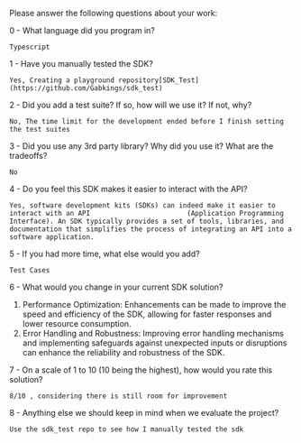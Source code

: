 Please answer the following questions about your work:

0 - What language did you program in?

    Typescript

1 - Have you manually tested the SDK?

    Yes, Creating a playground repository[SDK_Test](https://github.com/Gabkings/sdk_test)

2 - Did you add a test suite? If so, how will we use it? If not, why?

    No, The time limit for the development ended before I finish setting the test suites

3 - Did you use any 3rd party library? Why did you use it? What are the tradeoffs?

    No

4 - Do you feel this SDK makes it easier to interact with the API?

    Yes, software development kits (SDKs) can indeed make it easier to interact with an API 					   (Application Programming Interface). An SDK typically provides a set of tools, libraries, and documentation that simplifies the process of integrating an API into a software application.

5 - If you had more time, what else would you add?

    Test Cases

6 - What would you change in your current SDK solution?

1. Performance Optimization: Enhancements can be made to improve the speed and efficiency of the SDK, allowing for faster responses and lower resource consumption.
1. Error Handling and Robustness: Improving error handling mechanisms and implementing safeguards against unexpected inputs or disruptions can enhance the reliability and robustness of the SDK.

7 - On a scale of 1 to 10 (10 being the highest), how would you rate this solution?

    8/10 , considering there is still room for improvement

8 - Anything else we should keep in mind when we evaluate the project?

    Use the sdk_test repo to see how I manually tested the sdk
